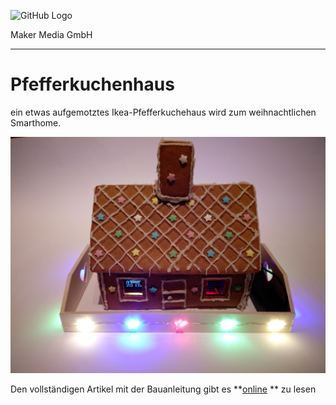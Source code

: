 ![GitHub Logo](http://www.heise.de/make/icons/make_logo.png)

Maker Media GmbH
*** 

# Pfefferkuchenhaus

ein etwas aufgemotztes Ikea-Pfefferkuchehaus wird zum weihnachtlichen Smarthome.


![Picture](https://github.com/MakeMagazinDE/Pfefferkuchenhaus/blob/main/Aufmacher.jpg)

Den vollständigen Artikel mit der Bauanleitung gibt es **[online](https://heise.de/-7361412) ** zu lesen


